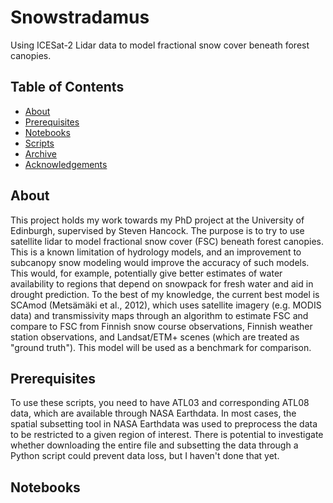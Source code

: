# Snowstradamus

Using ICESat-2 Lidar data to model fractional snow cover beneath forest canopies.

## Table of Contents

- [About](#about)
- [Prerequisites](#prerequisites)
- [Notebooks](#notebooks)
- [Scripts](#scripts)
- [Archive](#archive)
- [Acknowledgements](#acknowledgements)

## About

This project holds my work towards my PhD project at the University of Edinburgh, supervised by Steven Hancock. The purpose is to try to use satellite lidar to model fractional snow cover (FSC) beneath forest canopies. This is a known limitation of hydrology models, and an improvement to subcanopy snow modeling would improve the accuracy of such models. This would, for example, potentially give better estimates of water availability to regions that depend on snowpack for fresh water and aid in drought prediction. To the best of my knowledge, the current best model is SCAmod (Metsämäki et al., 2012), which uses satellite imagery (e.g. MODIS data) and transmissivity maps through an algorithm to estimate FSC and compare to FSC from Finnish snow course observations, Finnish weather station observations, and Landsat/ETM+ scenes (which are treated as "ground truth"). This model will be used as a benchmark for comparison.

## Prerequisites

To use these scripts, you need to have ATL03 and corresponding ATL08 data, which are available through NASA Earthdata. In most cases, the spatial subsetting tool in NASA Earthdata was used to preprocess the data to be restricted to a given region of interest. There is potential to investigate whether downloading the entire file and subsetting the data through a Python script could prevent data loss, but I haven't done that yet.

## Notebooks